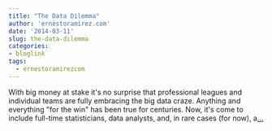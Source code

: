 ```yaml
---
title: "The Data Dilemma"
author: 'ernestoramirez.com'
date: '2014-03-11'
slug: the-data-dilemma
categories:
- bloglink
tags:
  - ernestoramirezcom
---
```


With big money at stake it's no surprise that professional leagues and individual teams are fully embracing the big data craze. Anything and everything "for the win" has been true for centuries. Now, it's come to include full-time statisticians, data analysts, and, in rare cases (for now), a[... <i class="fas fa-external-link-alt"></i>](http://ernestoramirez.com/post/2014/03/11/the-data-dilemma/)

